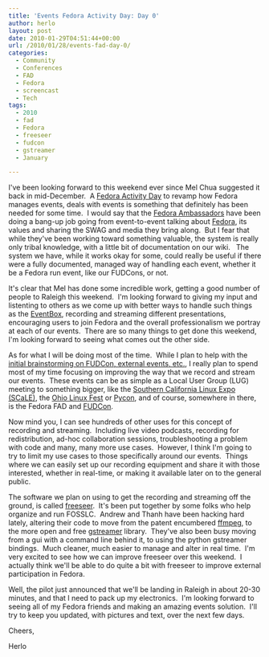 ```yaml
---
title: 'Events Fedora Activity Day: Day 0'
author: herlo
layout: post
date: 2010-01-29T04:51:44+00:00
url: /2010/01/28/events-fad-day-0/
categories:
  - Community
  - Conferences
  - FAD
  - Fedora
  - screencast
  - Tech
tags:
  - 2010
  - fad
  - Fedora
  - freeseer
  - fudcon
  - gstreamer
  - January

---
```

I've been looking forward to this weekend ever since Mel Chua suggested it back in mid-December.  A [Fedora Activity Day][1] to revamp how Fedora manages events, deals with events is something that definitely has been needed for some time.  I would say that the [Fedora Ambassadors][2] have been doing a bang-up job going from event-to-event talking about [Fedora][3], its values and sharing the SWAG and media they bring along.  But I fear that while they've been working toward something valuable, the system is really only tribal knowledge, with a little bit of documentation on our wiki.   The system we have, while it works okay for some, could really be useful if there were a fully documented, managed way of handling each event, whether it be a Fedora run event, like our FUDCons, or not.

It's clear that Mel has done some incredible work, getting a good number of people to Raleigh this weekend.  I'm looking forward to giving my input and listenting to others as we come up with better ways to handle such things as the [EventBox][4], recording and streaming different presentations, encouraging users to join Fedora and the overall professionalism we portray at each of our events.  There are so many things to get done this weekend, I'm looking forward to seeing what comes out the other side.

As for what I will be doing most of the time.  While I plan to help with the [initial brainstorming on FUDCon, external events, etc.][5], I really plan to spend most of my time focusing on improving the way that we record and stream our events.  These events can be as simple as a Local User Group (LUG) meeting to something bigger, like the [Southern California Linux Expo (SCaLE)][6], the [Ohio Linux Fest][7] or [Pycon][8], and of course, somewhere in there, is the Fedora FAD and [FUDCon][9].

Now mind you, I can see hundreds of other uses for this concept of recording and streaming.  Including live video podcasts, recording for redistribution, ad-hoc collaboration sessions, troubleshooting a problem with code and many, many more use cases.  However, I think I'm going to try to limit my use cases to those specifically around our events.  Things where we can easily set up our recording equipment and share it with those interested, whether in real-time, or making it available later on to the general public.

The software we plan on using to get the recording and streaming off the ground, is called [freeseer][10].  It's been put together by some folks who help organize and run FOSSLC.  Andrew and Thanh have been hacking hard lately, altering their code to move from the patent encumbered [ffmpeg][11], to the more open and free [gstreamer][12] library.  They've also been busy moving from a gui with a command line behind it, to using the python gstreamer bindings.  Much cleaner, much easier to manage and alter in real time.  I'm very excited to see how we can improve freeseer over this weekend.  I actually think we'll be able to do quite a bit with freeseer to improve external participation in Fedora.

Well, the pilot just announced that we'll be landing in Raleigh in about 20-30 minutes, and that I need to pack up my electronics.  I'm looking forward to seeing all of my Fedora friends and making an amazing events solution.  I'll try to keep you updated, with pictures and text, over the next few days.

Cheers,

Herlo

 [1]: http://fedoraproject.org/wiki/FAD
 [2]: http://fedoraproject.org/wiki/Ambassadors
 [3]: http://fedoraproject.org
 [4]: http://fedoraproject.org/wiki/Ambassadors/EventBox
 [5]: https://fedoraproject.org/wiki/Events_FAD_2010
 [6]: http://socallinuxexpo.org
 [7]: http://ohiolinux.org/
 [8]: http://us.pycon.org/2010/about/
 [9]: http://fedoraproject.org/wiki/FUDCon
 [10]: http://github.com/fosslc/freeseer/
 [11]: http://ffmpeg.org/
 [12]: http://www.gstreamer.net/